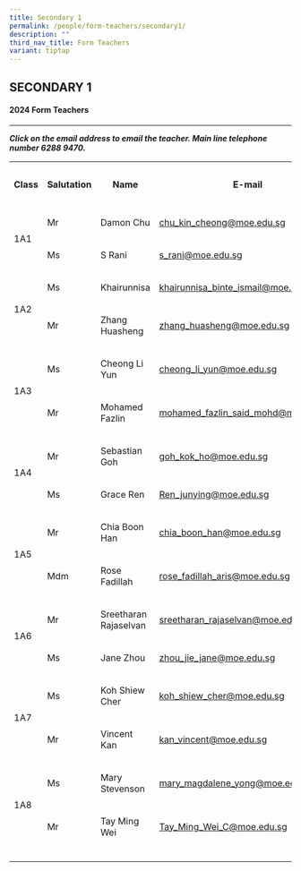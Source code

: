 ```yaml
---
title: Secondary 1
permalink: /people/form-teachers/secondary1/
description: ""
third_nav_title: Form Teachers
variant: tiptap
---
```

<h2>SECONDARY 1</h2>
<h4>2024 Form Teachers</h4>
<hr>
<p><strong><em>Click on the email address to email the teacher. Main line telephone number 6288 9470.</em></strong>
</p>
<p></p>
<table>
<tbody>
<tr>
<th rowspan="1" colspan="1">
<p>Class</p>
</th>
<th rowspan="1" colspan="1">
<p>Salutation</p>
</th>
<th rowspan="1" colspan="1">
<p>Name</p>
</th>
<th rowspan="1" colspan="1">
<p>E-mail</p>
</th>
<th rowspan="1" colspan="1">
<p>Telephone Extension</p>
</th>
</tr>
<tr>
<td rowspan="2" colspan="1">
<p></p>
<p>1A1</p>
</td>
<td rowspan="1" colspan="1">
<p>Mr</p>
</td>
<td rowspan="1" colspan="1">
<p>Damon Chu</p>
</td>
<td rowspan="1" colspan="1">
<p><a href="mailto:chu_kin_cheong@moe.edu.sg" rel="noopener noreferrer nofollow" target="_blank">chu_kin_cheong@moe.edu.sg</a>
</p>
</td>
<td rowspan="1" colspan="1">
<p>173</p>
</td>
</tr>
<tr>
<td rowspan="1" colspan="1">
<p>Ms</p>
</td>
<td rowspan="1" colspan="1">
<p>S Rani</p>
</td>
<td rowspan="1" colspan="1">
<p><a href="mailto:chu_kin_cheong@moe.edu.sg" rel="noopener noreferrer nofollow" target="_blank">s_rani@moe.edu.sg</a>
</p>
</td>
<td rowspan="1" colspan="1">
<p>135</p>
</td>
</tr>
<tr>
<td rowspan="2" colspan="1">
<p></p>
<p>1A2</p>
</td>
<td rowspan="1" colspan="1">
<p>Ms</p>
</td>
<td rowspan="1" colspan="1">
<p>Khairunnisa</p>
</td>
<td rowspan="1" colspan="1">
<p><a href="mailto:khairunnisa_binte_ismail@moe.edu.sg" rel="noopener noreferrer nofollow" target="_blank">khairunnisa_binte_ismail@moe.edu.sg</a>
</p>
</td>
<td rowspan="1" colspan="1">
<p>221</p>
</td>
</tr>
<tr>
<td rowspan="1" colspan="1">
<p>Mr</p>
</td>
<td rowspan="1" colspan="1">
<p>Zhang Huasheng</p>
</td>
<td rowspan="1" colspan="1">
<p><a href="mailto:zhang_huasheng@moe.edu.sg" rel="noopener noreferrer nofollow" target="_blank">zhang_huasheng@moe.edu.sg</a>
</p>
</td>
<td rowspan="1" colspan="1">
<p>134</p>
</td>
</tr>
<tr>
<td rowspan="2" colspan="1">
<p></p>
<p></p>
<p>1A3</p>
</td>
<td rowspan="1" colspan="1">
<p>Ms</p>
<p></p>
</td>
<td rowspan="1" colspan="1">
<p>Cheong Li Yun</p>
</td>
<td rowspan="1" colspan="1">
<p><a href="mailto:cheong_li_yun@moe.edu.sg" rel="noopener noreferrer nofollow" target="_blank">cheong_li_yun@moe.edu.sg</a>
</p>
</td>
<td rowspan="1" colspan="1">
<p>208</p>
</td>
</tr>
<tr>
<td rowspan="1" colspan="1">
<p>Mr</p>
</td>
<td rowspan="1" colspan="1">
<p>Mohamed Fazlin</p>
</td>
<td rowspan="1" colspan="1">
<p><a href="mailto:mohamed_fazlin_said_mohd@moe.edu.sg" rel="noopener noreferrer nofollow" target="_blank">mohamed_fazlin_said_mohd@moe.edu.sg</a>
</p>
</td>
<td rowspan="1" colspan="1">
<p>166</p>
</td>
</tr>
<tr>
<td rowspan="2" colspan="1">
<p></p>
<p></p>
<p>1A4</p>
</td>
<td rowspan="1" colspan="1">
<p>Mr</p>
</td>
<td rowspan="1" colspan="1">
<p>Sebastian Goh</p>
</td>
<td rowspan="1" colspan="1">
<p><a href="mailto:goh_kok_ho@moe.edu.sg" rel="noopener noreferrer nofollow" target="_blank">goh_kok_ho@moe.edu.sg</a>
</p>
</td>
<td rowspan="1" colspan="1">
<p>221</p>
</td>
</tr>
<tr>
<td rowspan="1" colspan="1">
<p>Ms</p>
</td>
<td rowspan="1" colspan="1">
<p>Grace Ren</p>
</td>
<td rowspan="1" colspan="1">
<p><a href="mailto:Ren_junying@moe.edu.sg" rel="noopener noreferrer nofollow" target="_blank">Ren_junying@moe.edu.sg</a>
</p>
</td>
<td rowspan="1" colspan="1">
<p>154</p>
</td>
</tr>
<tr>
<td rowspan="2" colspan="1">
<p></p>
<p></p>
<p>1A5</p>
</td>
<td rowspan="1" colspan="1">
<p>Mr</p>
</td>
<td rowspan="1" colspan="1">
<p>Chia Boon Han</p>
</td>
<td rowspan="1" colspan="1">
<p><a href="mailto:chia_boon_han@moe.edu.sg" rel="noopener noreferrer nofollow" target="_blank">chia_boon_han@moe.edu.sg</a>
</p>
</td>
<td rowspan="1" colspan="1">
<p>139</p>
</td>
</tr>
<tr>
<td rowspan="1" colspan="1">
<p>Mdm</p>
</td>
<td rowspan="1" colspan="1">
<p>Rose Fadillah</p>
</td>
<td rowspan="1" colspan="1">
<p><a href="mailto:rose_fadillah_aris@moe.edu.sg" rel="noopener noreferrer nofollow" target="_blank">rose_fadillah_aris@moe.edu.sg</a>
</p>
</td>
<td rowspan="1" colspan="1">
<p>220</p>
</td>
</tr>
<tr>
<td rowspan="2" colspan="1">
<p></p>
<p></p>
<p>1A6</p>
</td>
<td rowspan="1" colspan="1">
<p>Mr</p>
</td>
<td rowspan="1" colspan="1">
<p>Sreetharan Rajaselvan</p>
</td>
<td rowspan="1" colspan="1">
<p><a href="mailto:sreetharan_rajaselvan@moe.edu.sg" rel="noopener noreferrer nofollow" target="_blank">sreetharan_rajaselvan@moe.edu.sg</a>
</p>
</td>
<td rowspan="1" colspan="1">
<p>209</p>
</td>
</tr>
<tr>
<td rowspan="1" colspan="1">
<p>Ms</p>
</td>
<td rowspan="1" colspan="1">
<p>Jane Zhou</p>
</td>
<td rowspan="1" colspan="1">
<p><a href="mailto:zhou_jie_jane@moe.edu.sg" rel="noopener noreferrer nofollow" target="_blank">zhou_jie_jane@moe.edu.sg</a>
</p>
</td>
<td rowspan="1" colspan="1">
<p>142</p>
</td>
</tr>
<tr>
<td rowspan="2" colspan="1">
<p></p>
<p></p>
<p>1A7</p>
</td>
<td rowspan="1" colspan="1">
<p>Ms</p>
</td>
<td rowspan="1" colspan="1">
<p>Koh Shiew Cher</p>
</td>
<td rowspan="1" colspan="1">
<p><a href="mailto:koh_shiew_cher@moe.edu.sg" rel="noopener noreferrer nofollow" target="_blank">koh_shiew_cher@moe.edu.sg</a>
</p>
</td>
<td rowspan="1" colspan="1">
<p>148</p>
</td>
</tr>
<tr>
<td rowspan="1" colspan="1">
<p>Mr</p>
</td>
<td rowspan="1" colspan="1">
<p>Vincent Kan</p>
</td>
<td rowspan="1" colspan="1">
<p><a href="mailto:kan_vincent@moe.edu.sg" rel="noopener noreferrer nofollow" target="_blank">kan_vincent@moe.edu.sg</a>
</p>
</td>
<td rowspan="1" colspan="1">
<p>144</p>
</td>
</tr>
<tr>
<td rowspan="2" colspan="1">
<p></p>
<p>1A8</p>
</td>
<td rowspan="1" colspan="1">
<p>Ms</p>
</td>
<td rowspan="1" colspan="1">
<p>Mary Stevenson</p>
</td>
<td rowspan="1" colspan="1">
<p><a href="mailto:mary_magdalene_yong@moe.edu.sg" rel="noopener noreferrer nofollow" target="_blank">mary_magdalene_yong@moe.edu.sg</a>
</p>
</td>
<td rowspan="1" colspan="1">
<p>144</p>
</td>
</tr>
<tr>
<td rowspan="1" colspan="1">
<p>Mr</p>
</td>
<td rowspan="1" colspan="1">
<p>Tay Ming Wei</p>
</td>
<td rowspan="1" colspan="1">
<p><a href="mailto:Tay_Ming_Wei_C@schools.gov.sg" rel="noopener noreferrer nofollow" target="_blank">Tay_Ming_Wei_C@moe.edu.sg</a>
</p>
</td>
<td rowspan="1" colspan="1">
<p>155</p>
</td>
</tr>
<tr>
<td rowspan="1" colspan="1">
<p></p>
</td>
<td rowspan="1" colspan="1">
<p></p>
</td>
<td rowspan="1" colspan="1">
<p></p>
</td>
<td rowspan="1" colspan="1">
<p></p>
</td>
<td rowspan="1" colspan="1">
<p></p>
</td>
</tr>
</tbody>
</table>
<h4></h4>
<p></p>
<p></p>